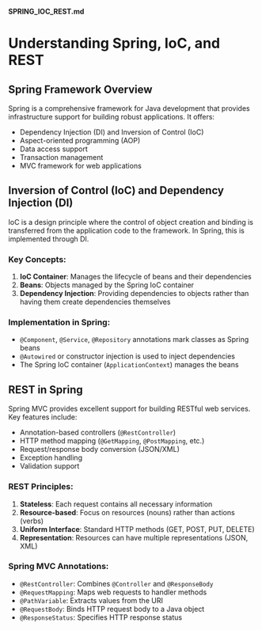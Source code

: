 
**SPRING_IOC_REST.md**

# Understanding Spring, IoC, and REST

## Spring Framework Overview
Spring is a comprehensive framework for Java development that provides infrastructure support for building robust applications. It offers:
- Dependency Injection (DI) and Inversion of Control (IoC)
- Aspect-oriented programming (AOP)
- Data access support
- Transaction management
- MVC framework for web applications

## Inversion of Control (IoC) and Dependency Injection (DI)
IoC is a design principle where the control of object creation and binding is transferred from the application code to the framework. In Spring, this is implemented through DI.

### Key Concepts:
1. **IoC Container**: Manages the lifecycle of beans and their dependencies
2. **Beans**: Objects managed by the Spring IoC container
3. **Dependency Injection**: Providing dependencies to objects rather than having them create dependencies themselves

### Implementation in Spring:
- `@Component`, `@Service`, `@Repository` annotations mark classes as Spring beans
- `@Autowired` or constructor injection is used to inject dependencies
- The Spring IoC container (`ApplicationContext`) manages the beans

## REST in Spring
Spring MVC provides excellent support for building RESTful web services. Key features include:
- Annotation-based controllers (`@RestController`)
- HTTP method mapping (`@GetMapping`, `@PostMapping`, etc.)
- Request/response body conversion (JSON/XML)
- Exception handling
- Validation support

### REST Principles:
1. **Stateless**: Each request contains all necessary information
2. **Resource-based**: Focus on resources (nouns) rather than actions (verbs)
3. **Uniform Interface**: Standard HTTP methods (GET, POST, PUT, DELETE)
4. **Representation**: Resources can have multiple representations (JSON, XML)

### Spring MVC Annotations:
- `@RestController`: Combines `@Controller` and `@ResponseBody`
- `@RequestMapping`: Maps web requests to handler methods
- `@PathVariable`: Extracts values from the URI
- `@RequestBody`: Binds HTTP request body to a Java object
- `@ResponseStatus`: Specifies HTTP response status
